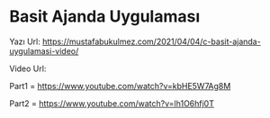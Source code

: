 # Basit Ajanda Uygulaması

Yazı Url: https://mustafabukulmez.com/2021/04/04/c-basit-ajanda-uygulamasi-video/

Video Url:

Part1 = https://www.youtube.com/watch?v=kbHE5W7Ag8M

Part2 = https://www.youtube.com/watch?v=lh1O6hfj0T
